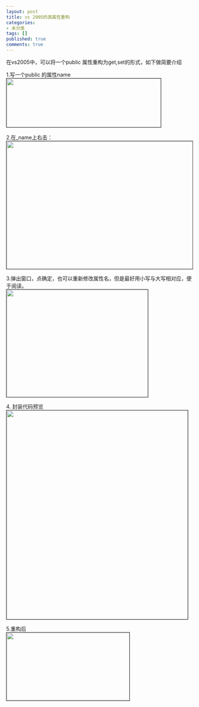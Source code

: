 ```yaml
---
layout: post
title: vs 2005的类属性重构
categories:
- 未分类
tags: []
published: true
comments: true
---
```

<p><p>
在vs2005中，可以将一个public 属性重构为get,set的形式，如下做简要介绍 
</p>
<p>
1.写一个public 的属性name <br />
<img src="/image.axd?picture=1.jpg" border="1" alt="" width="418" height="132" />&nbsp; 
</p>
<p>
2.在_name上右击： <br />
<img src="/image.axd?picture=2.jpg" border="1" alt="" width="506" height="346" /> 
</p>
<p>
3.弹出窗口，点确定，也可以重新修改属性名，但是最好用小写与大写相对应，便于阅读。<br />
<img src="/image.axd?picture=3.jpg" border="1" alt="" width="383" height="291" /> 
</p>
<p>
4. 封装代码预览<br />
<img src="/image.axd?picture=4.jpg" border="1" alt="" width="491" height="566" /> 
</p>
<p>
5.重构后 <br />
<img src="/image.axd?picture=5.jpg" border="1" alt="" width="333" height="184" />
</p>
</p>
